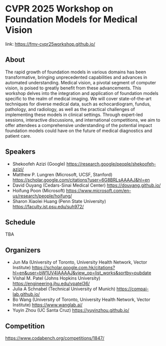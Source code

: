 # CVPR 2025 Workshop on Foundation Models for Medical Vision
link: https://fmv-cvpr25workshop.github.io/


## About

The rapid growth of foundation models in various domains has been transformative, bringing unprecedented capabilities and advances in automated understanding. Medical vision, a pivotal segment of computer vision, is poised to greatly benefit from these advancements. This workshop delves into the integration and application of foundation models specific to the realm of medical imaging. We will cover state-of-the-art techniques for diverse medical data, such as echocardiogram, fundus, pathology, and radiology, as well as the practical challenges of implementing these models in clinical settings. Through expert-led sessions, interactive discussions, and international competitions, we aim to offer attendees a comprehensive understanding of the potential impact foundation models could have on the future of medical diagnostics and patient care.

## Speakers

- Shekoofeh Azizi (Google) https://research.google/people/shekoofeh-azizi/
- Matthew P. Lungren (Microsoft, UCSF, Stanford) https://scholar.google.com/citations?user=6G8BRLsAAAAJ&hl=en
- David Ouyang (Cedars-Sinai Medical Center) https://douyang.github.io/
- Hoifung Poon (Microsoft) https://www.microsoft.com/en-us/research/people/hoifung/
- Sharon Xiaolei Huang (Penn State University) https://faculty.ist.psu.edu/suh972/


## Schedule

TBA

## Organizers

- Jun Ma (University of Toronto, University Health Network, Vector Institute) https://scholar.google.com.hk/citations?hl=en&user=bW1UV4IAAAAJ&view_op=list_works&sortby=pubdate
- Vishal M. Patel (Johns Hopkins University) https://engineering.jhu.edu/vpatel36/
- Julia A Schnabel (Technical University of Munich) https://compai-lab.github.io/
- Bo Wang (University of Toronto, University Health Network, Vector Institute) https://www.wanglab.ai/
- Yuyin Zhou (UC Santa Cruz) https://yuyinzhou.github.io/

## Competition

https://www.codabench.org/competitions/1847/
